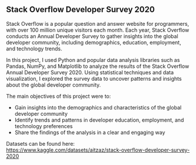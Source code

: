 ## Stack Overflow Developer Survey 2020

Stack Overflow is a popular question and answer website for programmers, with over 100 million unique visitors each month. Each year, Stack Overflow conducts an Annual Developer Survey to gather insights into the global developer community, including demographics, education, employment, and technology trends.

In this project, I used Python and popular data analysis libraries such as Pandas, NumPy, and Matplotlib to analyze the results of the Stack Overflow Annual Developer Survey 2020. Using statistical techniques and data visualization, I explored the survey data to uncover patterns and insights about the global developer community.

The main objectives of this project were to:

* Gain insights into the demographics and characteristics of the global developer community
* Identify trends and patterns in developer education, employment, and technology preferences
* Share the findings of the analysis in a clear and engaging way

Datasets can be found here: https://www.kaggle.com/datasets/aitzaz/stack-overflow-developer-survey-2020
